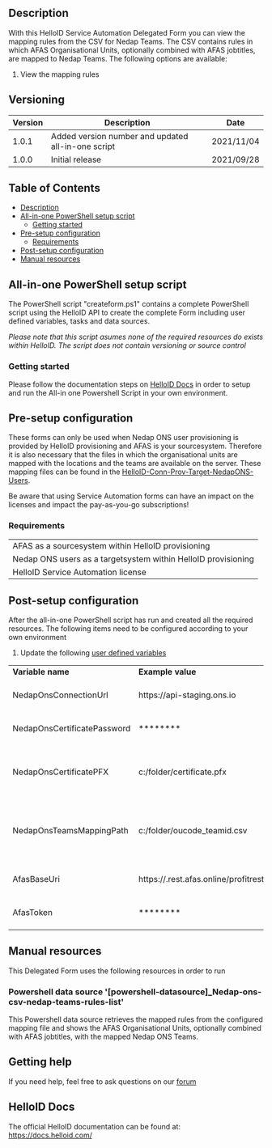 <!-- Description -->
## Description
With this HelloID Service Automation Delegated Form you can view the mapping rules from the CSV for Nedap Teams. The CSV contains rules in which AFAS Organisational Units, optionally combined with AFAS jobtitles, are mapped to Nedap Teams. The following options are available:
 1. View the mapping rules

## Versioning
| Version | Description | Date |
| - | - | - |
| 1.0.1   | Added version number and updated all-in-one script | 2021/11/04  |
| 1.0.0   | Initial release | 2021/09/28  |

<!-- TABLE OF CONTENTS -->
## Table of Contents
* [Description](#description)
* [All-in-one PowerShell setup script](#all-in-one-powershell-setup-script)
  * [Getting started](#getting-started)
* [Pre-setup configuration](#pre-setup-configuration)
  * [Requirements](#requirements)
* [Post-setup configuration](#post-setup-configuration)
* [Manual resources](#manual-resources)


## All-in-one PowerShell setup script
The PowerShell script "createform.ps1" contains a complete PowerShell script using the HelloID API to create the complete Form including user defined variables, tasks and data sources.

 _Please note that this script asumes none of the required resources do exists within HelloID. The script does not contain versioning or source control_

### Getting started
Please follow the documentation steps on [HelloID Docs](https://docs.helloid.com/hc/en-us/articles/360017556559-Service-automation-GitHub-resources) in order to setup and run the All-in one Powershell Script in your own environment.

## Pre-setup configuration
These forms can only be used when Nedap ONS user provisioning is provided by HelloID provisioning and AFAS is your sourcesystem. Therefore it is also necessary that the files in which the organisational units are mapped with the locations and the teams are available on the server. These mapping files can be found in the [HelloID-Conn-Prov-Target-NedapONS-Users](https://github.com/Tools4everBV/HelloID-Conn-Prov-Target-NedapONS-Users#helloid-conn-prov-target-nedapons-users).

Be aware that using Service Automation forms can have an impact on the licenses and impact the pay-as-you-go subscriptions! 

### Requirements
<table>
	<tr><td>AFAS as a sourcesystem within HelloID provisioning</td><tr>
	<tr><td>Nedap ONS users as a targetsystem within HelloID provisioning</td><tr>
	<tr><td>HelloID Service Automation license</td><tr>
</table>
 
 
## Post-setup configuration
After the all-in-one PowerShell script has run and created all the required resources. The following items need to be configured according to your own environment
 1. Update the following [user defined variables](https://docs.helloid.com/hc/en-us/articles/360014169933-How-to-Create-and-Manage-User-Defined-Variables)
<table>
  <tr><td><strong>Variable name</strong></td><td><strong>Example value</strong></td><td><strong>Description</strong></td></tr>
  <tr><td>NedapOnsConnectionUrl</td><td>https://api-staging.ons.io</td><td>Nedap Environment URL</td></tr>
  <tr><td>NedapOnsCertificatePassword</td><td>********</td><td>Nedap Certificate Password</td></tr>
  <tr><td>NedapOnsCertificatePFX</td><td>c:/folder/certificate.pfx</td><td>Full path of the Nedap certificate on the HelloID agent server</td></tr>
  <tr><td>NedapOnsTeamsMappingPath</td><td>c:/folder/oucode_teamid.csv</td><td>Full path of the Organisational Unit - Nedap Teams mapping file</td></tr>
  <tr><td>AfasBaseUri</td><td>https://<environmentcode>.rest.afas.online/profitrestservices</td><td>AFAS Environment URL</td></tr>
  <tr><td>AfasToken</td><td>********</td><td>AFAS Environment Tokencode</td></tr>
</table>

## Manual resources
This Delegated Form uses the following resources in order to run

### Powershell data source '[powershell-datasource]_Nedap-ons-csv-nedap-teams-rules-list'
This Powershell data source retrieves the mapped rules from the configured mapping file and shows the AFAS Organisational Units, optionally combined with AFAS jobtitles, with the mapped Nedap ONS Teams.

## Getting help
If you need help, feel free to ask questions on our [forum](https://forum.helloid.com/forum/helloid-connectors/service-automation/564-helloid-sa-nedap-create-employeerange-mappings)

## HelloID Docs
The official HelloID documentation can be found at: https://docs.helloid.com/
